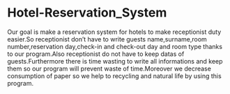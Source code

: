# Hotel-Reservation_System
Our goal is make a reservation system for hotels to make receptionist duty easier.So receptionist don’t have to write guests name,surname,room number,reservation day,check-in and check-out day and room type thanks to our program.Also receptionist do not have to keep datas of guests.Furthermore there is time wasting to write all informations and keep them so our program will prevent waste of time.Moreover we decrease  consumption of paper so we help to recycling and natural life by using this program.
